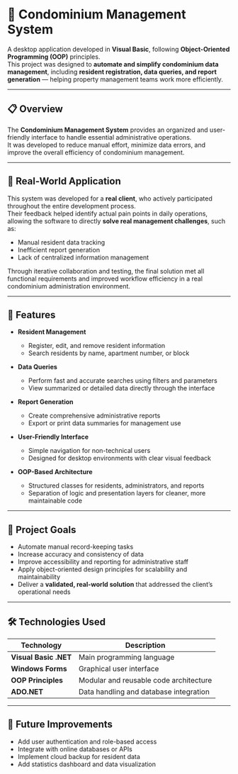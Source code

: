 # 🏢 Condominium Management System

A desktop application developed in **Visual Basic**, following **Object-Oriented Programming (OOP)** principles.  
This project was designed to **automate and simplify condominium data management**, including **resident registration, data queries, and report generation** — helping property management teams work more efficiently.

---

## 📋 Overview

The **Condominium Management System** provides an organized and user-friendly interface to handle essential administrative operations.  
It was developed to reduce manual effort, minimize data errors, and improve the overall efficiency of condominium management.

---

## 🤝 Real-World Application

This system was developed for a **real client**, who actively participated throughout the entire development process.  
Their feedback helped identify actual pain points in daily operations, allowing the software to directly **solve real management challenges**, such as:
- Manual resident data tracking  
- Inefficient report generation  
- Lack of centralized information management  

Through iterative collaboration and testing, the final solution met all functional requirements and improved workflow efficiency in a real condominium administration environment.

---

## 🚀 Features

- **Resident Management**  
  - Register, edit, and remove resident information  
  - Search residents by name, apartment number, or block  

- **Data Queries**  
  - Perform fast and accurate searches using filters and parameters  
  - View summarized or detailed data directly through the interface  

- **Report Generation**  
  - Create comprehensive administrative reports  
  - Export or print data summaries for management use  

- **User-Friendly Interface**  
  - Simple navigation for non-technical users  
  - Designed for desktop environments with clear visual feedback  

- **OOP-Based Architecture**  
  - Structured classes for residents, administrators, and reports  
  - Separation of logic and presentation layers for cleaner, more maintainable code  

---

## 🧠 Project Goals

- Automate manual record-keeping tasks  
- Increase accuracy and consistency of data  
- Improve accessibility and reporting for administrative staff  
- Apply object-oriented design principles for scalability and maintainability  
- Deliver a **validated, real-world solution** that addressed the client’s operational needs  

---

## 🛠️ Technologies Used

| Technology | Description |
|-------------|-------------|
| **Visual Basic .NET** | Main programming language |
| **Windows Forms** | Graphical user interface |
| **OOP Principles** | Modular and reusable code architecture |
| **ADO.NET** | Data handling and database integration |

---

## 🧭 Future Improvements

- Add user authentication and role-based access  
- Integrate with online databases or APIs  
- Implement cloud backup for resident data  
- Add statistics dashboard and data visualization  
